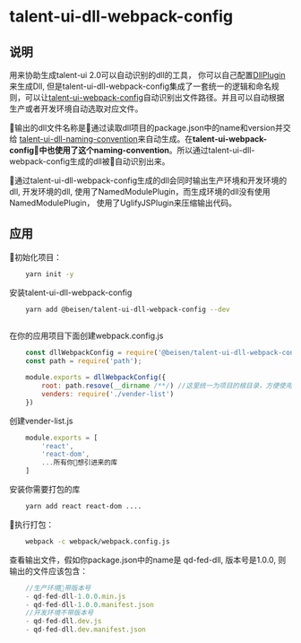 # talent-ui-dll-webpack-config

## 说明

用来协助生成talent-ui 2.0可以自动识别的dll的工具， 你可以自己配置[DllPlugin](https://webpack.js.org/plugins/dll-plugin/)来生成Dll, 但是talent-ui-dll-webpack-config集成了一套统一的逻辑和命名规则，可以让[talent-ui-webpack-config](http://gitlab.beisencorp.com/ux-cnpm/talent-ui-webpack-config)自动识别出文件路径。并且可以自动根据生产或者开发环境自动选取对应文件。

输出的dll文件名称是通过读取dll项目的package.json中的name和version并交给 [talent-ui-dll-naming-convention](http://gitlab.beisencorp.com/ux-cnpm/talent-ui-dll-naming-convention)来自动生成。在**talent-ui-webpack-config**中也使用了这个**naming-convention**。所以通过talent-ui-dll-webpack-config生成的dll被自动识别出来。

通过talent-ui-dll-webpack-config生成的dll会同时输出生产环境和开发环境的dll, 开发环境的dll, 使用了NamedModulePlugin，而生成环境的dll没有使用NamedModulePlugin， 使用了UglifyJSPlugin来压缩输出代码。

## 应用

初始化项目：

```bash
    yarn init -y
```

安装talent-ui-dll-webpack-config

```bash
    yarn add @beisen/talent-ui-dll-webpack-config --dev
    
```

在你的应用项目下面创建webpack.config.js

```js
    const dllWebpackConfig = require('@beisen/talent-ui-dll-webpack-config');
    const path = require('path');

    module.exports = dllWebpackConfig({
        root: path.resove(__dirname /**/) //这里统一为项目的根目录，方便使用统一的context,
        venders: require('./vender-list')
    })

```

创建vender-list.js

```js
    module.exports = [
        'react',
        'react-dom',
        ...所有你想引进来的库
    ]

```

安装你需要打包的库

```bash
    yarn add react react-dom ....
```

执行打包：

```bash
    webpack -c webpack/webpack.config.js
```

查看输出文件，假如你package.json中的name是 qd-fed-dll, 版本号是1.0.0, 则输出的文件应该包含：

```js
    //生产环境带版本号
    - qd-fed-dll-1.0.0.min.js
    - qd-fed-dll-1.0.0.manifest.json
    //开发环境不带版本号
    - qd-fed-dll.dev.js
    - qd-fed-dll.dev.manifest.json
```